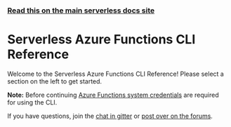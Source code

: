 <!--
title: Serverless - Azure Functions - CLI Reference
menuText: Azure
layout: Doc
-->

<!-- DOCS-SITE-LINK:START automatically generated  -->
### [Read this on the main serverless docs site](https://www.serverless.com/framework/docs/providers/azure/cli-reference/)
<!-- DOCS-SITE-LINK:END -->

# Serverless Azure Functions CLI Reference

Welcome to the Serverless Azure Functions CLI Reference!  Please select a section on the left to get started.

**Note:** Before continuing [Azure Functions system credentials](../guide/credentials.md) are required for using the CLI.

If you have questions, join the [chat in gitter](https://gitter.im/serverless/serverless) or [post over on the forums](http://forum.serverless.com/).
